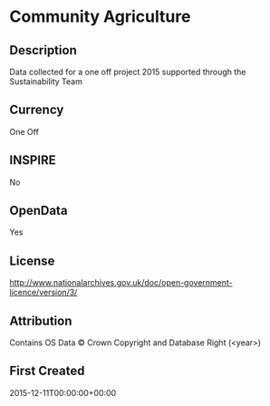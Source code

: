 # Community Agriculture

## Description
Data collected for a one off project 2015 supported through the Sustainability Team

## Currency
One Off

## INSPIRE
No

## OpenData
Yes

## License
http://www.nationalarchives.gov.uk/doc/open-government-licence/version/3/

## Attribution
Contains OS Data &copy; Crown Copyright and Database Right (&lt;year&gt;)

## First Created
2015-12-11T00:00:00+00:00

